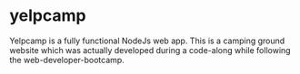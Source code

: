 # yelpcamp
Yelpcamp is a fully functional NodeJs web app. This is a camping ground website which was actually developed during a code-along while following the web-developer-bootcamp.
